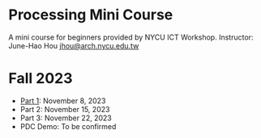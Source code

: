 # Processing Mini Course
A mini course for beginners provided by NYCU ICT Workshop.
Instructor: June-Hao Hou <jhou@arch.nycu.edu.tw>

# Fall 2023
* [Part 1](Part01): November 8, 2023
* Part 2: November 15, 2023
* Part 3: November 22, 2023
* PDC Demo: To be confirmed
